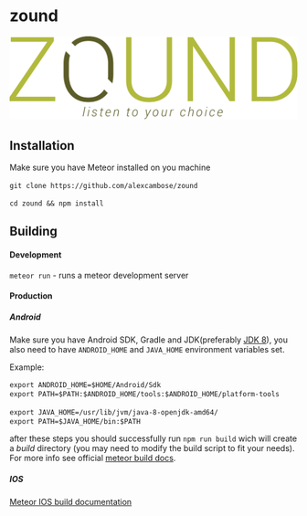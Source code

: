 
# zound
![Zound Logo](https://github.com/alexcambose/zound/blob/master/public/logo.png "Zound logo")

## Installation
Make sure you have Meteor installed on you machine

`git clone https://github.com/alexcambose/zound`

`cd zound && npm install`

## Building
#### Development
`meteor run`  - runs a meteor development server
#### Production
##### Android
Make sure you have Android SDK, Gradle and JDK(preferably [JDK 8](http://www.oracle.com/technetwork/java/javase/downloads/jdk8-downloads-2133151.html)), you also need to have `ANDROID_HOME` and `JAVA_HOME`  environment variables set.

Example:
```
export ANDROID_HOME=$HOME/Android/Sdk
export PATH=$PATH:$ANDROID_HOME/tools:$ANDROID_HOME/platform-tools

export JAVA_HOME=/usr/lib/jvm/java-8-openjdk-amd64/
export PATH=$JAVA_HOME/bin:$PATH
```
after these steps you should successfully run `npm run build` wich will create a *build* directory (you may need to modify the build script to fit your needs). For more info see official [meteor build docs](https://guide.meteor.com/mobile.html#installing-prerequisites-android).
##### IOS
[Meteor IOS build documentation](https://guide.meteor.com/mobile.html#installing-prerequisites-ios)

